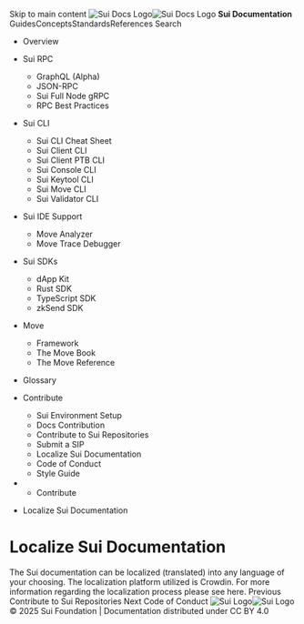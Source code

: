 Skip to main content
![Sui Docs Logo](https://docs.sui.io/img/sui-logo.svg)![Sui Docs Logo](https://docs.sui.io/img/sui-logo.svg)
**Sui Documentation**
GuidesConceptsStandardsReferences
Search
  * Overview
  * Sui RPC
    * GraphQL (Alpha)
    * JSON-RPC
    * Sui Full Node gRPC
    * RPC Best Practices
  * Sui CLI
    * Sui CLI Cheat Sheet
    * Sui Client CLI
    * Sui Client PTB CLI
    * Sui Console CLI
    * Sui Keytool CLI
    * Sui Move CLI
    * Sui Validator CLI
  * Sui IDE Support
    * Move Analyzer
    * Move Trace Debugger
  * Sui SDKs
    * dApp Kit
    * Rust SDK
    * TypeScript SDK
    * zkSend SDK
  * Move
    * Framework
    * The Move Book
    * The Move Reference
  * Glossary
  * Contribute
    * Sui Environment Setup
    * Docs Contribution
    * Contribute to Sui Repositories
    * Submit a SIP
    * Localize Sui Documentation
    * Code of Conduct
    * Style Guide


  *   * Contribute
  * Localize Sui Documentation


# Localize Sui Documentation
The Sui documentation can be localized (translated) into any language of your choosing. The localization platform utilized is Crowdin. For more information regarding the localization process please see here.
Previous
Contribute to Sui Repositories
Next
Code of Conduct
![Sui Logo](https://docs.sui.io/img/sui-logo-footer.svg)![Sui Logo](https://docs.sui.io/img/sui-logo-footer.svg)
© 2025 Sui Foundation | Documentation distributed under CC BY 4.0
